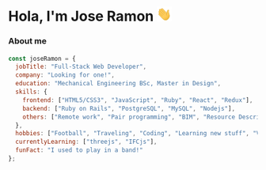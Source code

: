 # Hola, I'm Jose Ramon <img src="./images/hi.gif" style="width: 30px"/>

### About me
```javascript
const joseRamon = {
  jobTitle: "Full-Stack Web Developer",
  company: "Looking for one!",
  education: "Mechanical Engineering BSc, Master in Design",
  skills: {
    frontend: ["HTML5/CSS3", "JavaScript", "Ruby", "React", "Redux"],
    backend: ["Ruby on Rails", "PostgreSQL", "MySQL", "Nodejs"],
    others: ["Remote work", "Pair programming", "BIM", "Resource Description Framework (RDF)"]
  },
  hobbies: ["Football", "Traveling", "Coding", "Learning new stuff", "Videogames", "Guitar"],
  currentlyLearning: ["threejs", "IFCjs"],
  funFact: "I used to play in a band!"
};
```
